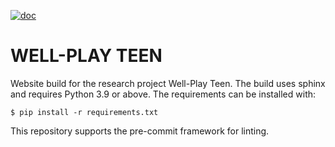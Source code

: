 [![doc](https://github.com/mscheltienne/well-play-teen/actions/workflows/doc.yaml/badge.svg?branch=main)](https://github.com/mscheltienne/well-play-teen/actions/workflows/doc.yaml)

# WELL-PLAY TEEN

Website build for the research project Well-Play Teen. The build uses sphinx and
requires Python 3.9 or above. The requirements can be installed with:

```
$ pip install -r requirements.txt
```

This repository supports the pre-commit framework for linting.
